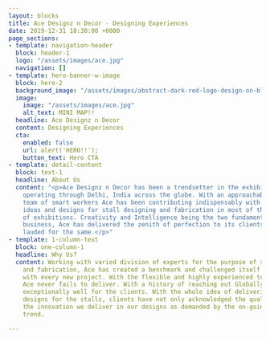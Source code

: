 ```yaml
---
layout: blocks
title: Ace Designz n Decor - Designing Experiences
date: 2019-12-31 18:30:00 +0000
page_sections:
- template: navigation-header
  block: header-1
  logo: "/assets/images/ace.jpg"
  navigation: []
- template: hero-banner-w-image
  block: hero-2
  background_image: "/assets/images/abstract-dark-red-logo-design-on-black-background-video-animation-hd-1920x1080_ek5t-yjbl__F0008.png"
  image:
    image: "/assets/images/ace.jpg"
    alt_text: MINI MAP!!
  headline: Ace Designz n Decor
  content: Designing Experiences
  cta:
    enabled: false
    url: alert('HERO!!');
    button_text: Hero CTA
- template: detail-content
  block: text-1
  headline: About Us
  content: "<p>Ace Designz n Decor has been a trendsetter in the exhibition fraternity
    operating through Delhi, India across the globe. With an approachable and reliable
    team of smart workers Ace has been contributing indispensably with its gimmicky
    ideas and designs for stall designing and fabrication in most of the divisions
    of exhibitions. Creativity and Intelligence being the two fundamentals of our
    business, Ace has delivered the zenith of perfection to its clients and has been
    lauded for the same.</p>"
- template: 1-column-text
  block: one-column-1
  headline: Why Us?
  content: Working with varied division of experts for the purpose of stall designing
    and fabrication, Ace has created a benchmark and challenged itself to create one
    with every new project. With the flexible and highly experienced team members,
    Ace never fails to deliver. With a history of reaching out Globally, Ace has performed
    exceptionally well for the clients. With the whole idea of delivering tailor-made
    designs for the stalls, clients have not only acknowledged the quality but also
    the innovation we deliver in our designs as demanded by the on-going contemporary
    trend.

---
```

